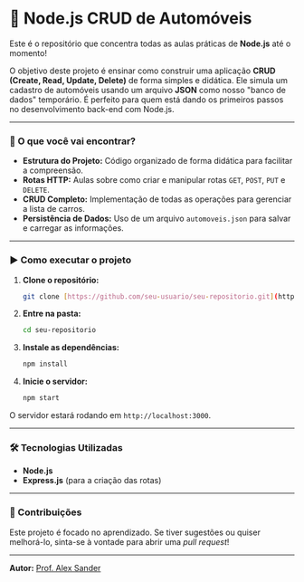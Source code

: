 # 🚗 Node.js CRUD de Automóveis

Este é o repositório que concentra todas as aulas práticas de **Node.js** até o momento!

O objetivo deste projeto é ensinar como construir uma aplicação **CRUD (Create, Read, Update, Delete)** de forma simples e didática. Ele simula um cadastro de automóveis usando um arquivo **JSON** como nosso "banco de dados" temporário. É perfeito para quem está dando os primeiros passos no desenvolvimento back-end com Node.js.

---

### 🚀 O que você vai encontrar?

- **Estrutura do Projeto:** Código organizado de forma didática para facilitar a compreensão.
- **Rotas HTTP:** Aulas sobre como criar e manipular rotas `GET`, `POST`, `PUT` e `DELETE`.
- **CRUD Completo:** Implementação de todas as operações para gerenciar a lista de carros.
- **Persistência de Dados:** Uso de um arquivo `automoveis.json` para salvar e carregar as informações.

---

### ▶️ Como executar o projeto

1.  **Clone o repositório:**
    ```bash
    git clone [https://github.com/seu-usuario/seu-repositorio.git](https://github.com/seu-usuario/seu-repositorio.git)
    ```
2.  **Entre na pasta:**
    ```bash
    cd seu-repositorio
    ```
3.  **Instale as dependências:**
    ```bash
    npm install
    ```
4.  **Inicie o servidor:**
    ```bash
    npm start
    ```

O servidor estará rodando em `http://localhost:3000`.

---

### 🛠️ Tecnologias Utilizadas

- **Node.js**
- **Express.js** (para a criação das rotas)

---

### 🤝 Contribuições

Este projeto é focado no aprendizado. Se tiver sugestões ou quiser melhorá-lo, sinta-se à vontade para abrir uma *pull request*!

---

**Autor:** [Prof. Alex Sander](https://github.com/profalexresende)
